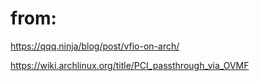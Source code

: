 # from:
https://qqq.ninja/blog/post/vfio-on-arch/

https://wiki.archlinux.org/title/PCI_passthrough_via_OVMF
